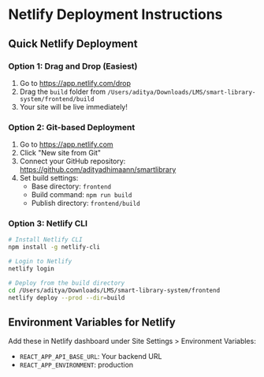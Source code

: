 # Netlify Deployment Instructions

## Quick Netlify Deployment

### Option 1: Drag and Drop (Easiest)
1. Go to https://app.netlify.com/drop
2. Drag the `build` folder from `/Users/aditya/Downloads/LMS/smart-library-system/frontend/build`
3. Your site will be live immediately!

### Option 2: Git-based Deployment
1. Go to https://app.netlify.com
2. Click "New site from Git"
3. Connect your GitHub repository: https://github.com/adityadhimaann/smartlibrary
4. Set build settings:
   - Base directory: `frontend`
   - Build command: `npm run build`
   - Publish directory: `frontend/build`

### Option 3: Netlify CLI
```bash
# Install Netlify CLI
npm install -g netlify-cli

# Login to Netlify
netlify login

# Deploy from the build directory
cd /Users/aditya/Downloads/LMS/smart-library-system/frontend
netlify deploy --prod --dir=build
```

## Environment Variables for Netlify
Add these in Netlify dashboard under Site Settings > Environment Variables:
- `REACT_APP_API_BASE_URL`: Your backend URL
- `REACT_APP_ENVIRONMENT`: production
